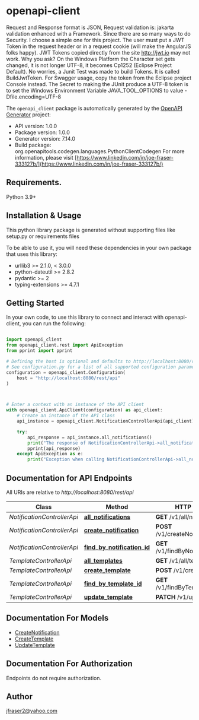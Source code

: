# openapi-client
Request and Response format is JSON, Request validation is: jakarta validation enhanced with a Framework. Since there are so many ways to do Security. I choose a simple one for this project. The user must put a JWT Token in the request header or in a request cookie (will make the AngularJS folks happy). JWT Tokens copied directly from the site http://jwt.io may not work. Why you ask? On the Windows Platform the Character set gets changed, it is not longer UTF-8, it becomes Cp1252 (Eclipse Project Default). No worries, a Junit Test was made to build Tokens. It is called BuildJwtToken. For Swagger usage, copy the token from the Eclipse project Console instead. The Secret to making the JUnit produce a UTF-8 token is to set the Windows Environment Variable JAVA_TOOL_OPTIONS to value -Dfile.encoding=UTF-8

The `openapi_client` package is automatically generated by the [OpenAPI Generator](https://openapi-generator.tech) project:

- API version: 1.0.0
- Package version: 1.0.0
- Generator version: 7.14.0
- Build package: org.openapitools.codegen.languages.PythonClientCodegen
For more information, please visit [https://www.linkedin.com/in/joe-fraser-333127b/](https://www.linkedin.com/in/joe-fraser-333127b/)

## Requirements.

Python 3.9+

## Installation & Usage

This python library package is generated without supporting files like setup.py or requirements files

To be able to use it, you will need these dependencies in your own package that uses this library:

* urllib3 >= 2.1.0, < 3.0.0
* python-dateutil >= 2.8.2
* pydantic >= 2
* typing-extensions >= 4.7.1

## Getting Started

In your own code, to use this library to connect and interact with openapi-client,
you can run the following:

```python

import openapi_client
from openapi_client.rest import ApiException
from pprint import pprint

# Defining the host is optional and defaults to http://localhost:8080/rest/api
# See configuration.py for a list of all supported configuration parameters.
configuration = openapi_client.Configuration(
    host = "http://localhost:8080/rest/api"
)



# Enter a context with an instance of the API client
with openapi_client.ApiClient(configuration) as api_client:
    # Create an instance of the API class
    api_instance = openapi_client.NotificationControllerApi(api_client)

    try:
        api_response = api_instance.all_notifications()
        print("The response of NotificationControllerApi->all_notifications:\n")
        pprint(api_response)
    except ApiException as e:
        print("Exception when calling NotificationControllerApi->all_notifications: %s\n" % e)

```

## Documentation for API Endpoints

All URIs are relative to *http://localhost:8080/rest/api*

Class | Method | HTTP request | Description
------------ | ------------- | ------------- | -------------
*NotificationControllerApi* | [**all_notifications**](openapi_client/docs/NotificationControllerApi.md#all_notifications) | **GET** /v1/all/notifications | 
*NotificationControllerApi* | [**create_notification**](openapi_client/docs/NotificationControllerApi.md#create_notification) | **POST** /v1/createNotification | 
*NotificationControllerApi* | [**find_by_notification_id**](openapi_client/docs/NotificationControllerApi.md#find_by_notification_id) | **GET** /v1/findByNotificationId/{id} | 
*TemplateControllerApi* | [**all_templates**](openapi_client/docs/TemplateControllerApi.md#all_templates) | **GET** /v1/all/templates | 
*TemplateControllerApi* | [**create_template**](openapi_client/docs/TemplateControllerApi.md#create_template) | **POST** /v1/createTemplate | 
*TemplateControllerApi* | [**find_by_template_id**](openapi_client/docs/TemplateControllerApi.md#find_by_template_id) | **GET** /v1/findByTemplateId/{id} | 
*TemplateControllerApi* | [**update_template**](openapi_client/docs/TemplateControllerApi.md#update_template) | **PATCH** /v1/updateTemplate | 


## Documentation For Models

 - [CreateNotification](openapi_client/docs/CreateNotification.md)
 - [CreateTemplate](openapi_client/docs/CreateTemplate.md)
 - [UpdateTemplate](openapi_client/docs/UpdateTemplate.md)


<a id="documentation-for-authorization"></a>
## Documentation For Authorization

Endpoints do not require authorization.


## Author

jfraser2@yahoo.com


